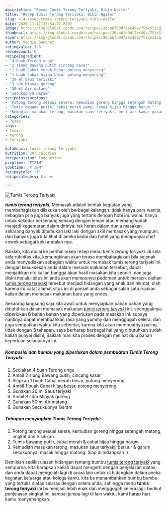 ```yaml
---
description: "Resep Tumis Terong Teriyaki, Bikin Ngiler"
title: "Resep Tumis Terong Teriyaki, Bikin Ngiler"
slug: 414-resep-tumis-terong-teriyaki-bikin-ngiler
date: 2020-11-11T22:54:22.829Z
image: https://img-global.cpcdn.com/recipes/26cb6fd0df2ec49a/751x532cq70/tumis-terong-teriyaki-foto-resep-utama.jpg
thumbnail: https://img-global.cpcdn.com/recipes/26cb6fd0df2ec49a/751x532cq70/tumis-terong-teriyaki-foto-resep-utama.jpg
cover: https://img-global.cpcdn.com/recipes/26cb6fd0df2ec49a/751x532cq70/tumis-terong-teriyaki-foto-resep-utama.jpg
author: Maggie Sanchez
ratingvalue: 3.6
reviewcount: 6
recipeingredient:
- "4 buah Terong ungu"
- "2 siung Bawang putih cincang kasar"
- "1 buah Cabai merah besar potong menyerong"
- "1 buah Cabai hijau besar potong menyerong"
- "20 ml Saus teriyaki"
- "3 sdm Minyak goreng"
- "50 ml Air matang"
- "Secukupnya Garam"
recipeinstructions:
- "Potong terong sesuai selera, kemudian goreng hingga setengah matang, angkat dan Sisihkan."
- "Tumis bawang putih, cabai merah &amp; cabai hijau hingga harum."
- "Kemudian masukan terong, masukan saus teriyaki, beri air &amp; garam secukupnya, masak hingga matang. Siap di hidangkan :)"
categories:
- Resep
tags:
- tumis
- terong
- teriyaki

katakunci: tumis terong teriyaki 
nutrition: 297 calories
recipecuisine: Indonesian
preptime: "PT21M"
cooktime: "PT38M"
recipeyield: "1"
recipecategory: Dinner

---
```



![Tumis Terong Teriyaki](https://img-global.cpcdn.com/recipes/26cb6fd0df2ec49a/751x532cq70/tumis-terong-teriyaki-foto-resep-utama.jpg)

<b><i>tumis terong teriyaki</i></b>, Memasak adalah bentuk kegiatan yang membahagiakan dilakukan oleh berbagai kalangan. tidak hanya para wanita, sebagian pria juga banyak juga yang tertarik dengan hobi ini. walau hanya untuk sekedar bersenang senang dengan teman atau memang sudah menjadi kegemaran dalam dirinya. tak heran dalam dunia masakan sekarang banyak ditemukan laki laki dengan skill memasak yang mumpuni, dan banyak juga kita lihat di aneka kedai dan hotel yang mempunyai chef cowok sebagai koki andalan nya.

Baiklah, kita mulai ke perihal resep resep menu <i>tumis terong teriyaki</i>. di sela sela rutinitas kita, kemungkinan akan terasa membahagiakan bila sejenak anda menyediakan sebagian waktu untuk memasak tumis terong teriyaki ini. dengan kesuksesan anda dalam meracik makanan tersebut, dapat menjadikan diri kalian bangga akan hasil masakan kita sendiri. dan juga disini melalui situs ini anda akan mempunyai pedoman untuk meracik olahan <u>tumis terong teriyaki</u> tersebut menjadi hidangan yang enak dan nikmat, oleh karena itu catat alamat situs ini di ponsel anda sebagai salah satu rujukan kalian dalam memasak makanan baru yang endes.




Sekarang langsung saja kita awali untuk menyiapkan bahan bahan yang dibutuhkan dalam memasak makanan <u><i>tumis terong teriyaki</i></u> ini. seenggaknya diperlukan <b>8</b> bahan bahan yang diperlukan pada masakan ini. supaya nantinya dapat membuahkan rasa yang yummy dan menggugah selera. dan juga sempatkan waktu kita sebentar, karena kita akan membuatnya paling tidak dengan <b>3</b> tahapan. saya berharap berbagai hal yang dibutuhkan sudah kalian punyai disini, Baiklah mari kita proses dengan melihat dulu bahan keperluan selanjutnya ini.

<!--inarticleads1-->

##### Komposisi dan bumbu yang diperlukan dalam pembuatan Tumis Terong Teriyaki:

1. Sediakan 4 buah Terong ungu
1. Ambil 2 siung Bawang putih, cincang kasar
1. Siapkan 1 buah Cabai merah besar, potong menyerong
1. Ambil 1 buah Cabai hijau besar, potong menyerong
1. Gunakan 20 ml Saus teriyaki
1. Ambil 3 sdm Minyak goreng
1. Gunakan 50 ml Air matang
1. Gunakan Secukupnya Garam




<!--inarticleads2-->

##### Tahapan menyiapkan Tumis Terong Teriyaki:

1. Potong terong sesuai selera, kemudian goreng hingga setengah matang, angkat dan Sisihkan.
1. Tumis bawang putih, cabai merah &amp; cabai hijau hingga harum.
1. Kemudian masukan terong, masukan saus teriyaki, beri air &amp; garam secukupnya, masak hingga matang. Siap di hidangkan :)




Demikian sedikit ulasan hidangan tentang bumbu <u>tumis terong teriyaki</u> yang sempurna. kita harapkan kalian dapat mengerti dengan penjelasan diatas, dan anda dapat mengolah lagi di acara lain untuk di hidangkan dalam aneka kegiatan keluarga atau kolega kamu. kita bs menambahkan bumbu bumbu yang tertulis diatas selaras dengan selera anda, sehingga menu <b>tumis terong teriyaki</b> ini bs menjadi lebih enak dan menggugah selera lagi. berikut penjelasan singkat ini, sampai jumpa lagi di lain waktu. kami harap hari kamu menyenangkan.
